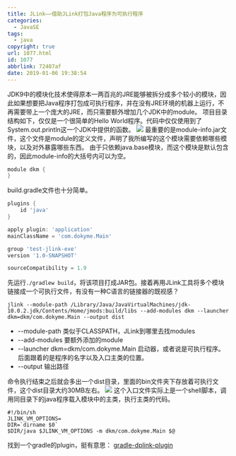 ```yaml
---
title: JLink——借助JLink打包Java程序为可执行程序
categories:
  - JavaSE
tags:
  - java
copyright: true
url: 1077.html
id: 1077
abbrlink: 72407af
date: 2019-01-06 19:38:54
---
```


JDK9中的模块化技术使得原本一两百兆的JRE能够被拆分成多个较小的模块，因此如果想要把Java程序打包成可执行程序，并在没有JRE环境的机器上运行，不再需要带上一个庞大的JRE，而只需要额外增加几个JDK中的module。 项目目录结构如下，仅仅是一个很简单的Hello World程序。代码中仅仅使用到了System.out.println这一个JDK中提供的函数。 ![](https://kherrisanbucketone.oss-cn-shanghai.aliyuncs.com/b6fc620903896d3ef034f5bed269fcaa.png) 最重要的是module-info.jar文件，这个文件是module的定义文件，声明了我所编写的这个模块需要依赖哪些模块，以及对外暴露哪些东西。 由于只依赖java.base模块，而这个模块是默认包含的，因此module-info的大括号内可以为空。

<!-- more -->

```java
module dkm {
}

```

build.gradle文件也十分简单。

```groovy
plugins {
    id 'java'
}

apply plugin: 'application'
mainClassName = 'com.dokyme.Main'

group 'test-jlink-exe'
version '1.0-SNAPSHOT'

sourceCompatibility = 1.9

```

先运行`./gradlew build`，将该项目打成JAR包。接着再用JLink工具将多个模块链接成一个可执行文件，有没有一种C语言的链接器的既视感？

```
jlink --module-path /Library/Java/JavaVirtualMachines/jdk-10.0.2.jdk/Contents/Home/jmods:build/libs --add-modules dkm --launcher dkm=dkm/com.dokyme.Main --output dist 

```

*   --module-path 类似于CLASSPATH，JLink到哪里去找modules
*   --add-modules 要额外添加的module
*   --launcher dkm=dkm/com.dokyme.Main 启动器，或者说是可执行程序。后面跟着的是程序的名字以及入口主类的位置。
*   --output 输出路径

命令执行结束之后就会多出一个dist目录，里面的bin文件夹下存放着可执行文件，这个dist目录大约30MB左右。 ![](https://kherrisanbucketone.oss-cn-shanghai.aliyuncs.com/321c50d9e9ddc4d5a698214ac400d572.png) 这个入口文件实际上是一个shell脚本，调用同目录下的java程序载入模块中的主类，执行主类的代码。

```
#!/bin/sh
JLINK_VM_OPTIONS=
DIR=`dirname $0`
$DIR/java $JLINK_VM_OPTIONS -m dkm/com.dokyme.Main $@

```

找到一个gradle的plugin，挺有意思： [gradle-dplink-plugin](https://github.com/alkimiapps/gradle-dplink-plugin)